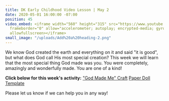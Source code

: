 ```yaml
---
title: DK Early Childhood Video Lesson | May 2
date: 2020-05-01 16:00:00 -07:00
position: 45
video_embed: <iframe width="560" height="315" src="https://www.youtube.com/embed/_GX-hhJW3J4"
  frameborder="0" allow="accelerometer; autoplay; encrypted-media; gyroscope; picture-in-picture"
  allowfullscreen></iframe>
small_image: "/uploads/Add%20a%20heading-2.png"
---
```


We know God created the earth and everything on it and said "it is good", but what does God call His most special creation? This week we will learn that the most special thing God made was you. You were completely, amazingly and wonderfully made. You are one of a kind!

**Click below for this week's activity:**
["God Made Me" Craft](https://drive.google.com/file/d/1X85P-e_V_NZe6UA-gRZYQIpYqfQgIao7/view?usp=sharing)
[Paper Doll Template](https://drive.google.com/file/d/1O7HUlGqYCiAjTCdqB-WTa1z3s0VKSt_0/view?usp=sharing)

Please let us know if we can help you in any way!